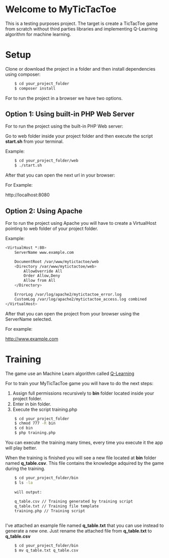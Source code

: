 Welcome to MyTicTacToe
======================

This is a testing purposes project. The target is create a TicTacToe game from scratch without third parties libraries and implementing Q-Learning algorithm for machine learning.

Setup
=====

Clone or download the project in a folder and then install dependencies using composer:

```bash
    $ cd your_project_folder
    $ composer install
```

For to run the project in a browser we have two options.

Option 1: Using built-in PHP Web Server
--------------------------------------

For to run the project using the built-in PHP Web server:

Go to web folder inside your project folder and then execute the script **start.sh** from your terminal.

Example:

```bash
    $ cd your_project_folder/web
    $ ./start.sh
```

After that you can open the next url in your browser:

For Example:

http://localhost:8080

Option 2: Using Apache
----------------------

For to run the project using Apache you will have to create a VirtualHost pointing to web folder of your project folder.

Example:

```bash
<VirtualHost *:80>
    ServerName www.example.com

    DocumentRoot /var/www/mytictactoe/web
    <Directory /var/www/mytictactoe/web>
        AllowOverride All
        Order Allow,Deny
        Allow from All
    </Directory>

    ErrorLog /var/log/apache2/mytictactoe_error.log
    CustomLog /var/log/apache2/mytictactoe_access.log combined
</VirtualHost>
```

After that you can open the project from your browser using the ServerName selected.

For example:

http://www.example.com

Training
========

The game use an Machine Learn algorithm called [Q-Learning](https://en.wikipedia.org/wiki/Q-learning)

For to train your MyTicTacToe game you will have to do the next steps:

1. Assign full permissions recursively to **bin** folder located inside your project folder.
2. Enter in bin folder.
3. Execute the script training.php

```bash
    $ cd your_project_folder
    $ chmod 777 -R bin
    $ cd bin
    $ php training.php
```

You can execute the training many times, every time you execute it the app will play better.

When the training is finished you will see a new file located at **bin** folder named **q_table.csv**. This file contains the knowledge adquired by the game during the training.

```bash
    $ cd your_project_folder/bin
    $ ls -la
    
    will output:
    
    q_table.csv // Training generated by training script
    q_table.txt // Training file template
    training.php // Training script
    
```

I've attached an example file named **q_table.txt** that you can use instead to generate a new one. Just rename the attached file from **q_table.txt** to **q_table.csv**

```bash
    $ cd your_project_folder/bin
    $ mv q_table.txt q_table.csv
```